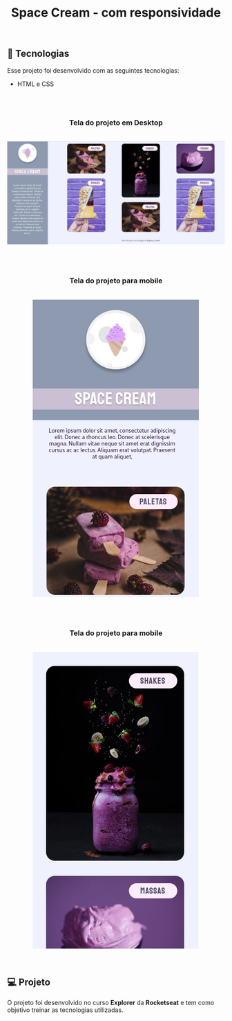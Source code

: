 <h1 align="center"> Space Cream - com responsividade </h1>

<br>

## 🚀 Tecnologias

Esse projeto foi desenvolvido com as seguintes tecnologias:

- HTML e CSS

<br>

<br>
<h3 align="center">Tela do projeto em Desktop</h3>
<p align="center">
<br>
  <img src="./assets/print01-web.jpg" >
</p>
<br>

<br>
<h3 align="center">Tela do projeto para mobile </h3>
<p align="center">
<br>
  <img src="./assets/print01-mobile.jpg" >
</p>
<br>

<br>
<h3 align="center">Tela do projeto para mobile </h3>
<p align="center">
<br>
  <img src="./assets/print02-mobile.jpg" >
</p>
<br>

## 💻 Projeto

O projeto foi desenvolvido no curso **Explorer** da **Rocketseat** e tem como objetivo treinar as tecnologias utilizadas.

